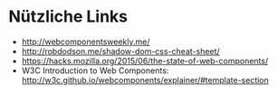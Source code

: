 # Nützliche Links

- http://webcomponentsweekly.me/
- http://robdodson.me/shadow-dom-css-cheat-sheet/
- https://hacks.mozilla.org/2015/06/the-state-of-web-components/
- W3C Introduction to Web Components: http://w3c.github.io/webcomponents/explainer/#template-section